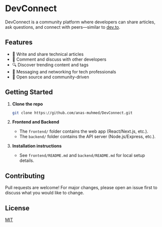 
# DevConnect

DevConnect is a community platform where developers can share articles, ask questions, and connect with peers—similar to [dev.to](https://dev.to/).

## Features

- 📝 Write and share technical articles
- 💬 Comment and discuss with other developers
- 🔍 Discover trending content and tags
- 📨 Messaging and networking for tech professionals
- 🎉 Open source and community-driven

## Getting Started

1. **Clone the repo**
    ```sh
    git clone https://github.com/anas-muhmed/DevConnect.git
    ```

2. **Frontend and Backend**
    - The `frontend/` folder contains the web app (React/Next.js, etc.).
    - The `backend/` folder contains the API server (Node.js/Express, etc.).

3. **Installation instructions**
    - See `frontend/README.md` and `backend/README.md` for local setup details.

## Contributing

Pull requests are welcome! For major changes, please open an issue first to discuss what you would like to change.

## License

[MIT](LICENSE)
